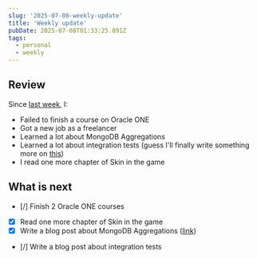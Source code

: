 ```yaml
---
slug: '2025-07-08-weekly-update'
title: 'Weekly update'
pubDate: 2025-07-08T01:33:25.091Z
tags:
  - personal
  - weekly
---
```


## Review

Since [last week](/blog/2025-06-29-weekly-update), I:

- Failed to finish a course on Oracle ONE
- Got a new job as a freelancer
- Learned a lot about MongoDB Aggregations
- Learned a lot about integration tests (guess I'll finally write something more on [this](/blog/getting-productive-with-automated-tests))
- I read one more chapter of Skin in the game

## What is next

- [/] Finish 2 Oracle ONE courses
- [x] Read one more chapter of Skin in the game
- [x] Write a blog post about MongoDB Aggregations ([link](/blog/about-mongodb-aggregations))
- [/] Write a blog post about integration tests
